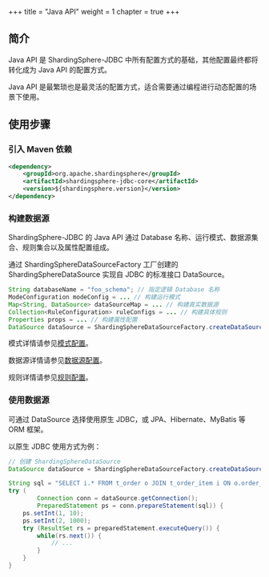 +++
title = "Java API"
weight = 1
chapter = true
+++

## 简介

Java API 是 ShardingSphere-JDBC 中所有配置方式的基础，其他配置最终都将转化成为 Java API 的配置方式。

Java API 是最繁琐也是最灵活的配置方式，适合需要通过编程进行动态配置的场景下使用。

## 使用步骤

### 引入 Maven 依赖

```xml
<dependency>
    <groupId>org.apache.shardingsphere</groupId>
    <artifactId>shardingsphere-jdbc-core</artifactId>
    <version>${shardingsphere.version}</version>
</dependency>
```

### 构建数据源

ShardingSphere-JDBC 的 Java API 通过 Database 名称、运行模式、数据源集合、规则集合以及属性配置组成。

通过 ShardingSphereDataSourceFactory 工厂创建的 ShardingSphereDataSource 实现自 JDBC 的标准接口 DataSource。

```java
String databaseName = "foo_schema"; // 指定逻辑 Database 名称
ModeConfiguration modeConfig = ... // 构建运行模式
Map<String, DataSource> dataSourceMap = ... // 构建真实数据源
Collection<RuleConfiguration> ruleConfigs = ... // 构建具体规则
Properties props = ... // 构建属性配置
DataSource dataSource = ShardingSphereDataSourceFactory.createDataSource(databaseName, modeConfig, dataSourceMap, ruleConfigs, props);
```

模式详情请参见[模式配置](/cn/user-manual/shardingsphere-jdbc/java-api/mode)。

数据源详情请参见[数据源配置](/cn/user-manual/shardingsphere-jdbc/java-api/data-source)。

规则详情请参见[规则配置](/cn/user-manual/shardingsphere-jdbc/java-api/rules)。

### 使用数据源

可通过 DataSource 选择使用原生 JDBC，或 JPA、Hibernate、MyBatis 等 ORM 框架。

以原生 JDBC 使用方式为例：

```java
// 创建 ShardingSphereDataSource
DataSource dataSource = ShardingSphereDataSourceFactory.createDataSource(databaseName, modeConfig, dataSourceMap, ruleConfigs, props);

String sql = "SELECT i.* FROM t_order o JOIN t_order_item i ON o.order_id=i.order_id WHERE o.user_id=? AND o.order_id=?";
try (
        Connection conn = dataSource.getConnection();
        PreparedStatement ps = conn.prepareStatement(sql)) {
    ps.setInt(1, 10);
    ps.setInt(2, 1000);
    try (ResultSet rs = preparedStatement.executeQuery()) {
        while(rs.next()) {
            // ...
        }
    }
}
```

